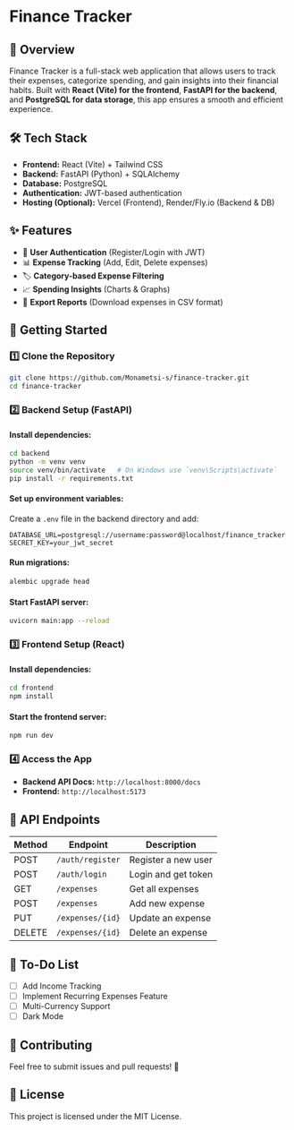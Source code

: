 # Finance Tracker

## 🚀 Overview
Finance Tracker is a full-stack web application that allows users to track their expenses, categorize spending, and gain insights into their financial habits. Built with **React (Vite) for the frontend**, **FastAPI for the backend**, and **PostgreSQL for data storage**, this app ensures a smooth and efficient experience.

## 🛠️ Tech Stack
- **Frontend:** React (Vite) + Tailwind CSS
- **Backend:** FastAPI (Python) + SQLAlchemy
- **Database:** PostgreSQL
- **Authentication:** JWT-based authentication
- **Hosting (Optional):** Vercel (Frontend), Render/Fly.io (Backend & DB)

## ✨ Features
- 🔐 **User Authentication** (Register/Login with JWT)
- 📊 **Expense Tracking** (Add, Edit, Delete expenses)
- 🏷️ **Category-based Expense Filtering**
- 📈 **Spending Insights** (Charts & Graphs)
- 📂 **Export Reports** (Download expenses in CSV format)

## 🚀 Getting Started

### 1️⃣ Clone the Repository
```sh
git clone https://github.com/Monametsi-s/finance-tracker.git
cd finance-tracker
```

### 2️⃣ Backend Setup (FastAPI)
#### Install dependencies:
```sh
cd backend
python -m venv venv
source venv/bin/activate   # On Windows use `venv\Scripts\activate`
pip install -r requirements.txt
```

#### Set up environment variables:
Create a `.env` file in the backend directory and add:
```
DATABASE_URL=postgresql://username:password@localhost/finance_tracker
SECRET_KEY=your_jwt_secret
```

#### Run migrations:
```sh
alembic upgrade head
```

#### Start FastAPI server:
```sh
uvicorn main:app --reload
```

### 3️⃣ Frontend Setup (React)
#### Install dependencies:
```sh
cd frontend
npm install
```

#### Start the frontend server:
```sh
npm run dev
```

### 4️⃣ Access the App
- **Backend API Docs:** `http://localhost:8000/docs`
- **Frontend:** `http://localhost:5173`

## 📌 API Endpoints
| Method | Endpoint            | Description         |
|--------|--------------------|---------------------|
| POST   | `/auth/register`   | Register a new user |
| POST   | `/auth/login`      | Login and get token |
| GET    | `/expenses`        | Get all expenses |
| POST   | `/expenses`        | Add new expense |
| PUT    | `/expenses/{id}`   | Update an expense |
| DELETE | `/expenses/{id}`   | Delete an expense |

## 🎯 To-Do List
- [ ] Add Income Tracking
- [ ] Implement Recurring Expenses Feature
- [ ] Multi-Currency Support
- [ ] Dark Mode

## 🤝 Contributing
Feel free to submit issues and pull requests! 🚀

## 📜 License
This project is licensed under the MIT License.


